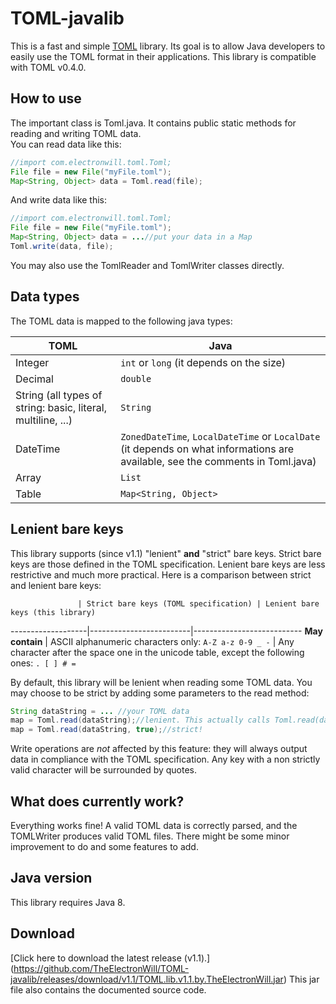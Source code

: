 # TOML-javalib
This is a fast and simple [TOML](https://github.com/toml-lang/toml) library.
Its goal is to allow Java developers to easily use the TOML format in their applications.
This library is compatible with TOML v0.4.0.

## How to use
The important class is Toml.java. It contains public static methods for reading and writing TOML data.  
You can read data like this:
```java
//import com.electronwill.toml.Toml;
File file = new File("myFile.toml");
Map<String, Object> data = Toml.read(file);
```

And write data like this:
```java
//import com.electronwill.toml.Toml;
File file = new File("myFile.toml");
Map<String, Object> data = ...//put your data in a Map
Toml.write(data, file);
```

You may also use the TomlReader and TomlWriter classes directly.

## Data types
The TOML data is mapped to the following java types:

TOML | Java
---- | ----
Integer | `int` or `long` (it depends on the size)
Decimal | `double`
String (all types of string: basic, literal, multiline, ...) | `String`
DateTime | `ZonedDateTime`, `LocalDateTime` or `LocalDate` (it depends on what informations are available, see the comments in Toml.java)
Array | `List`
Table | `Map<String, Object>`

## Lenient bare keys
This library supports (since v1.1) "lenient" **and** "strict" bare keys. Strict bare keys are those defined in the TOML specification. Lenient bare keys are less restrictive and much more practical. Here is a comparison between strict and lenient bare keys:

                   | Strict bare keys (TOML specification) | Lenient bare keys (this library)
-------------------|-------------------------|---------------------------
**May contain** | ASCII alphanumeric characters only: `A-Z a-z 0-9 _ -`   | Any character after the space one in the unicode table, except the following ones: `. [ ] # =`

By default, this library will be lenient when reading some TOML data. You may choose to be strict by adding some parameters to the read method:
```java
String dataString = ... //your TOML data
map = Toml.read(dataString);//lenient. This actually calls Toml.read(dataString, false)
map = Toml.read(dataString, true);//strict!
```
Write operations are *not* affected by this feature: they will always output data in compliance with the TOML specification. Any key with a non strictly valid character will be surrounded by quotes.

## What does currently work?
Everything works fine! A valid TOML data is correctly parsed, and the TOMLWriter produces valid TOML files. There might be some minor improvement to do and some features to add.

## Java version
This library requires Java 8.

## Download
[Click here to download the latest release (v1.1).] (https://github.com/TheElectronWill/TOML-javalib/releases/download/v1.1/TOML.lib.v1.1.by.TheElectronWill.jar)
 This jar file also contains the documented source code.
